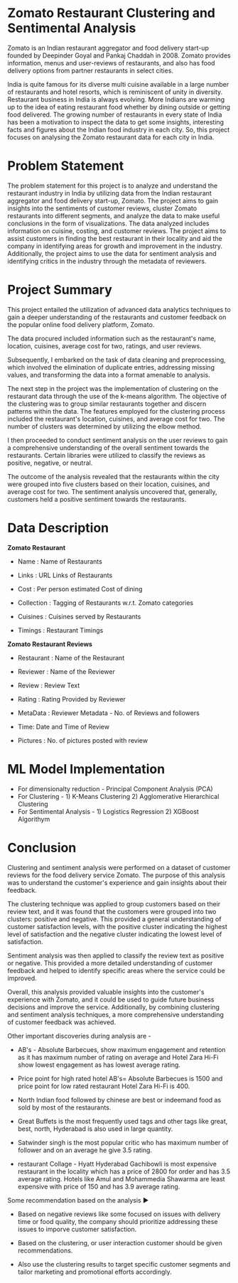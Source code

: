 
# Zomato Restaurant Clustering and Sentimental Analysis

Zomato is an Indian restaurant aggregator and food delivery start-up founded by Deepinder Goyal and Pankaj Chaddah in 2008. Zomato provides information, menus and user-reviews of restaurants, and also has food delivery options from partner restaurants in select cities.

India is quite famous for its diverse multi cuisine available in a large number of restaurants and hotel resorts, which is reminiscent of unity in diversity. Restaurant business in India is always evolving. More Indians are warming up to the idea of eating restaurant food whether by dining outside or getting food delivered. The growing number of restaurants in every state of India has been a motivation to inspect the data to get some insights, interesting facts and figures about the Indian food industry in each city. So, this project focuses on analysing the Zomato restaurant data for each city in India.

# Problem Statement

The problem statement for this project is to analyze and understand the restaurant industry in India by utilizing data from the Indian restaurant aggregator and food delivery start-up, Zomato. The project aims to gain insights into the sentiments of customer reviews, cluster Zomato restaurants into different segments, and analyze the data to make useful conclusions in the form of visualizations. The data analyzed includes information on cuisine, costing, and customer reviews. The project aims to assist customers in finding the best restaurant in their locality and aid the company in identifying areas for growth and improvement in the industry. Additionally, the project aims to use the data for sentiment analysis and identifying critics in the industry through the metadata of reviewers.

# Project Summary 

This project entailed the utilization of advanced data analytics techniques to gain a deeper understanding of the restaurants and customer feedback on the popular online food delivery platform, Zomato.

The data procured included information such as the restaurant's name, location, cuisines, average cost for two, ratings, and user reviews.

Subsequently, I embarked on the task of data cleaning and preprocessing, which involved the elimination of duplicate entries, addressing missing values, and transforming the data into a format amenable to analysis.

The next step in the project was the implementation of clustering on the restaurant data through the use of the k-means algorithm. The objective of the clustering was to group similar restaurants together and discern patterns within the data. The features employed for the clustering process included the restaurant's location, cuisines, and average cost for two. The number of clusters was determined by utilizing the elbow method.

I then proceeded to conduct sentiment analysis on the user reviews to gain a comprehensive understanding of the overall sentiment towards the restaurants. Certain libraries were utilized to classify the reviews as positive, negative, or neutral.

The outcome of the analysis revealed that the restaurants within the city were grouped into five clusters based on their location, cuisines, and average cost for two. The sentiment analysis uncovered that, generally, customers held a positive sentiment towards the restaurants.


# Data Description

**Zomato Restaurant**

- Name : Name of Restaurants

- Links : URL Links of Restaurants

- Cost : Per person estimated Cost of dining

- Collection : Tagging of Restaurants w.r.t. Zomato categories

- Cuisines : Cuisines served by Restaurants

- Timings : Restaurant Timings

**Zomato Restaurant Reviews**

- Restaurant : Name of the Restaurant

- Reviewer : Name of the Reviewer

- Review : Review Text

- Rating : Rating Provided by Reviewer

- MetaData : Reviewer Metadata - No. of Reviews and followers

- Time: Date and Time of Review

- Pictures : No. of pictures posted with review

# ML Model Implementation

- For dimensionalty reduction - Principal Component Analysis (PCA) 
- For Clustering - 1) K-Means Clustering
             2) Agglomerative Hierarchical Clustering
- For Sentimental Analysis - 1) Logistics Regression
                2) XGBoost Algorithym

# Conclusion

Clustering and sentiment analysis were performed on a dataset of customer reviews for the food delivery service Zomato. The purpose of this analysis was to understand the customer's experience and gain insights about their feedback.

The clustering technique was applied to group customers based on their review text, and it was found that the customers were grouped into two clusters: positive and negative. This provided a general understanding of customer satisfaction levels, with the positive cluster indicating the highest level of satisfaction and the negative cluster indicating the lowest level of satisfaction.

Sentiment analysis was then applied to classify the review text as positive or negative. This provided a more detailed understanding of customer feedback and helped to identify specific areas where the service could be improved.

Overall, this analysis provided valuable insights into the customer's experience with Zomato, and it could be used to guide future business decisions and improve the service. Additionally, by combining clustering and sentiment analysis techniques, a more comprehensive understanding of customer feedback was achieved. 

Other important discoveries during analysis are - 
* AB's - Absolute Barbecues, show maximum engagement and retention as it has maximum number of rating on average and Hotel Zara Hi-Fi show lowest engagement as has lowest average rating.

* Price point for high rated hotel AB's= Absolute Barbecues is 1500 and price point for low rated restaurant Hotel Zara Hi-Fi is 400.

* North Indian food followed by chinese are best or indeemand food as sold by most of the restaurants.

* Great Buffets is the most frequently used tags and other tags like great, best, north, Hyderabad is also used in large quantity.

* Satwinder singh is the most popular critic who has maximum number of follower and on an average he give 3.5 rating.

* restaurant Collage - Hyatt Hyderabad Gachibowli is most expensive restaurant in the locality which has a price of 2800 for order and has 3.5 average rating. Hotels like Amul and Mohammedia Shawarma are least expensive with price of 150 and has 3.9 average rating.

Some recommendation based on the analysis ▶
* Based on negative reviews like some focused on issues with delivery time or food quality, the company should prioritize addressing these issues to imporve customer satisfaction.

* Based on the clustering, or user interaction customer should be given recommendations.

* Also use the clustering results to target specific customer segments and tailor marketing and promotional efforts accordingly.